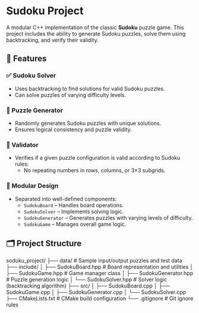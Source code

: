 # Sudoku Project

A modular C++ implementation of the classic **Sudoku** puzzle game. This project includes the ability to generate Sudoku puzzles, solve them using backtracking, and verify their validity.

## 🧩 Features

### ✅ Sudoku Solver
- Uses backtracking to find solutions for valid Sudoku puzzles.
- Can solve puzzles of varying difficulty levels.

### 🎲 Puzzle Generator
- Randomly generates Sudoku puzzles with unique solutions.
- Ensures logical consistency and puzzle validity.

### 🧪 Validator
- Verifies if a given puzzle configuration is valid according to Sudoku rules:
  - No repeating numbers in rows, columns, or 3×3 subgrids.

### 🔧 Modular Design
- Separated into well-defined components:
  - `SudokuBoard` – Handles board operations.
  - `SudokuSolver` – Implements solving logic.
  - `SudokuGenerator` – Generates puzzles with varying levels of difficulty.
  - `SudokuGame` – Manages overall game logic.
## 🗂️ Project Structure
soduku_project/
├── data/                  # Sample input/output puzzles and test data
├── include/
│   ├── SudokuBoard.hpp        # Board representation and utilities
│   ├── SudokuGame.hpp         # Game manager class
│   ├── SudokuGenerator.hpp    # Puzzle generation logic
│   └── SudokuSolver.hpp       # Solver logic (backtracking algorithm)
├── src/
│   ├── SudokuBoard.cpp
│   ├── SudokuGame.cpp
│   ├── SudokuGenerator.cpp
│   └── SudokuSolver.cpp
├── CMakeLists.txt         # CMake build configuration
└── .gitignore             # Git ignore rules

